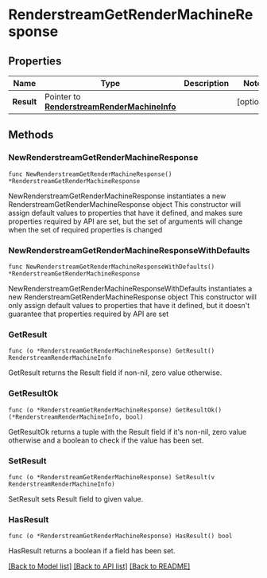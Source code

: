 # RenderstreamGetRenderMachineResponse

## Properties

Name | Type | Description | Notes
------------ | ------------- | ------------- | -------------
**Result** | Pointer to [**RenderstreamRenderMachineInfo**](RenderstreamRenderMachineInfo.md) |  | [optional] 

## Methods

### NewRenderstreamGetRenderMachineResponse

`func NewRenderstreamGetRenderMachineResponse() *RenderstreamGetRenderMachineResponse`

NewRenderstreamGetRenderMachineResponse instantiates a new RenderstreamGetRenderMachineResponse object
This constructor will assign default values to properties that have it defined,
and makes sure properties required by API are set, but the set of arguments
will change when the set of required properties is changed

### NewRenderstreamGetRenderMachineResponseWithDefaults

`func NewRenderstreamGetRenderMachineResponseWithDefaults() *RenderstreamGetRenderMachineResponse`

NewRenderstreamGetRenderMachineResponseWithDefaults instantiates a new RenderstreamGetRenderMachineResponse object
This constructor will only assign default values to properties that have it defined,
but it doesn't guarantee that properties required by API are set

### GetResult

`func (o *RenderstreamGetRenderMachineResponse) GetResult() RenderstreamRenderMachineInfo`

GetResult returns the Result field if non-nil, zero value otherwise.

### GetResultOk

`func (o *RenderstreamGetRenderMachineResponse) GetResultOk() (*RenderstreamRenderMachineInfo, bool)`

GetResultOk returns a tuple with the Result field if it's non-nil, zero value otherwise
and a boolean to check if the value has been set.

### SetResult

`func (o *RenderstreamGetRenderMachineResponse) SetResult(v RenderstreamRenderMachineInfo)`

SetResult sets Result field to given value.

### HasResult

`func (o *RenderstreamGetRenderMachineResponse) HasResult() bool`

HasResult returns a boolean if a field has been set.


[[Back to Model list]](../README.md#documentation-for-models) [[Back to API list]](../README.md#documentation-for-api-endpoints) [[Back to README]](../README.md)


